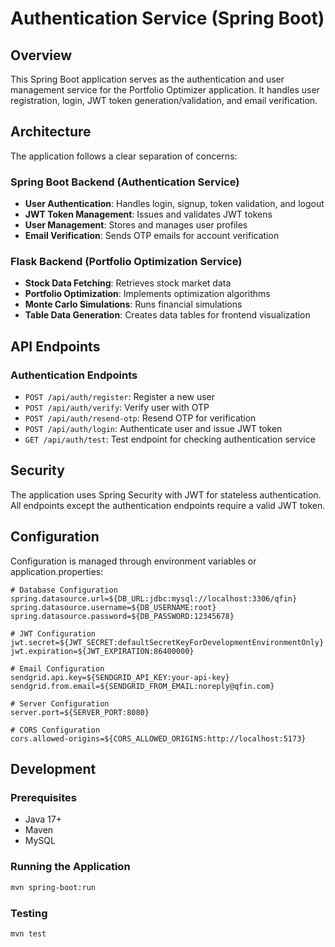 # Authentication Service (Spring Boot)

## Overview
This Spring Boot application serves as the authentication and user management service for the Portfolio Optimizer application. It handles user registration, login, JWT token generation/validation, and email verification.

## Architecture
The application follows a clear separation of concerns:

### Spring Boot Backend (Authentication Service)
- **User Authentication**: Handles login, signup, token validation, and logout
- **JWT Token Management**: Issues and validates JWT tokens
- **User Management**: Stores and manages user profiles
- **Email Verification**: Sends OTP emails for account verification

### Flask Backend (Portfolio Optimization Service)
- **Stock Data Fetching**: Retrieves stock market data
- **Portfolio Optimization**: Implements optimization algorithms
- **Monte Carlo Simulations**: Runs financial simulations
- **Table Data Generation**: Creates data tables for frontend visualization

## API Endpoints

### Authentication Endpoints
- `POST /api/auth/register`: Register a new user
- `POST /api/auth/verify`: Verify user with OTP
- `POST /api/auth/resend-otp`: Resend OTP for verification
- `POST /api/auth/login`: Authenticate user and issue JWT token
- `GET /api/auth/test`: Test endpoint for checking authentication service

## Security
The application uses Spring Security with JWT for stateless authentication. All endpoints except the authentication endpoints require a valid JWT token.

## Configuration
Configuration is managed through environment variables or application.properties:

```properties
# Database Configuration
spring.datasource.url=${DB_URL:jdbc:mysql://localhost:3306/qfin}
spring.datasource.username=${DB_USERNAME:root}
spring.datasource.password=${DB_PASSWORD:12345678}

# JWT Configuration
jwt.secret=${JWT_SECRET:defaultSecretKeyForDevelopmentEnvironmentOnly}
jwt.expiration=${JWT_EXPIRATION:86400000}

# Email Configuration
sendgrid.api.key=${SENDGRID_API_KEY:your-api-key}
sendgrid.from.email=${SENDGRID_FROM_EMAIL:noreply@qfin.com}

# Server Configuration
server.port=${SERVER_PORT:8080}

# CORS Configuration
cors.allowed-origins=${CORS_ALLOWED_ORIGINS:http://localhost:5173}
```

## Development

### Prerequisites
- Java 17+
- Maven
- MySQL

### Running the Application
```bash
mvn spring-boot:run
```

### Testing
```bash
mvn test
```